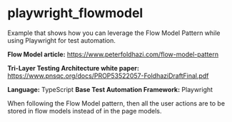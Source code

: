 # playwright_flowmodel
Example that shows how you can leverage the Flow Model Pattern while using Playwright for test automation.

**Flow Model article:**
https://www.peterfoldhazi.com/flow-model-pattern

**Tri-Layer Testing Architecture white paper:**
https://www.pnsqc.org/docs/PROP53522057-FoldhaziDraftFinal.pdf

**Language:** TypeScript
**Base Test Automation Framework:** Playwright

When following the Flow Model pattern, then all the user actions are to be stored in flow models instead of in the page models.
